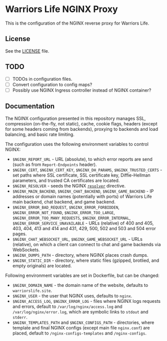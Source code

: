 # Warriors Life NGINX Proxy
This is the configuration of the NGINX reverse proxy for Warriors Life.

## License
See the [LICENSE](LICENSE) file.

## TODO
- [ ] TODOs in configuration files.
- [ ] Convert configuration to config maps?
- [ ] Possibly use NGINX Ingress controller instead of NGINX container?

## Documentation
The NGINX configuration presented in this repository manages SSL, compression (on-the-fly, not static), cache, cookie flags, headers (except for some headers coming from backends), proxying to backends and load balancing, and basic rate limiting.

The configuration uses the following environment variables to control NGINX:
- `$NGINX_REPORT_URL` - URL (absolute), to which error reports are send (such as from `Report-Endpoints` header).
- `$NGINX_CERT`, `$NGINX_CERT_KEY`, `$NGINX_DH_PARAMS`, `$NGINX_TRUSTED_CERTS` - set paths where SSL certificate, SSL certificate key, Diffie-Hellman parameters, and trusted CA certificates are located.
- `$NGINX_RESOLVER` - seeds the NGINX [`resolver`](https://nginx.org/en/docs/http/ngx_http_core_module.html#resolver) directive.
- `$NGINX_MAIN_BACKEND`, `$NGINX_CHAT_BACKEND`, `$NGINX_GAME_BACKEND` - IP addresses or domain names (potentially with ports) of Warriors Life main backend, chat backend, and game backend.
- `$NGINX_ERROR_BAD_REQUEST`, `$NGINX_ERROR_FORBIDDEN`, `$NGINX_ERROR_NOT_FOUND`, `$NGINX_ERROR_TOO_LARGE`, `$NGINX_ERROR_TOO_MANY_REQUESTS`, `$NGINX_ERROR_INTERNAL`, `$NGINX_ERROR_SERVICE_UNAVAILABLE` - URLs (relative) of 400 and 405, 403, 404, 413 and 414 and 431, 429, 500, 502 and 503 and 504 error pages.
- `$NGINX_CHAT_WEBSOCKET_URL`, `$NGINX_GAME_WEBSOCKET_URL` - URLs (relative), on which a client can connect to chat and game backends via WebSockets.
- `$NGINX_DUMPS_PATH` - directory, where NGINX places crash dumps.
- `$NGINX_STATIC_DIR` - directory, where static files (gzipped, brotlied, and empty originals) are located.

Following environment variables are set in Dockerfile, but can be changed:
- `$NGINX_DOMAIN_NAME` - the domain name of the website, defaults to `warriorslife.site`.
- `$NGINX_USER` - the user that NGINX uses, defaults to `nginx`.
- `$NGINX_ACCESS_LOG`, `$NGINX_ERROR_LOG` - files where NGINX logs requests and errors, default to `/var/log/nginx/access.log` and `/var/log/nginx/error.log`, which are symbolic links to `stdout` and `stderr`.
- `$NGINX_TEMPLATES_PATH` and `$NGINX_CONFIGS_PATH` - directories, where template and final NGINX configs (except main file `nginx.conf`) are placed, default to `/nginx-configs-templates` and `/nginx-configs`.